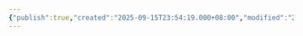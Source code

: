 ```yaml
---
{"publish":true,"created":"2025-09-15T23:54:19.000+08:00","modified":"2025-09-15T23:54:19.000+08:00","cssclasses":""}
---
```


